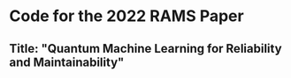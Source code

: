 # Code for the 2022 RAMS Paper 
## Title: "Quantum Machine Learning for Reliability and Maintainability"
